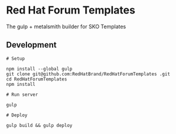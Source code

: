 # Red Hat Forum Templates

The gulp + metalsmith builder for SKO Templates


## Development

    # Setup

    npm install --global gulp
    git clone git@github.com:RedHatBrand/RedHatForumTemplates .git
    cd RedHatForumTemplates 
    npm install

    # Run server

    gulp

    # Deploy

    gulp build && gulp deploy
